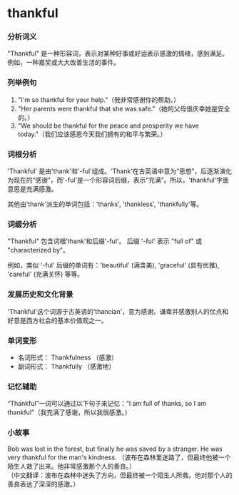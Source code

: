 # thankful

### 分析词义

  

"Thankful" 是一种形容词，表示对某种好事或好运表示感激的情绪，感到满足。例如，一种嘉奖或大大改善生活的事件。

  

### 列举例句

  

1.  "I'm so thankful for your help."（我非常感谢你的帮助。）
2.  "Her parents were thankful that she was safe."（她的父母很庆幸她是安全的。）
3.  "We should be thankful for the peace and prosperity we have today."（我们应该感恩今天我们拥有的和平与繁荣。）

  

### 词根分析

  

'Thankful' 是由'thank'和'-ful'组成。'Thank'在古英语中意为“思想”，后逐渐演化为现在的“感谢”，而'-ful'是一个形容词后缀，表示“充满”。所以，'thankful'字面意思是充满感激。

  

其他由'thank'派生的单词包括：'thanks', 'thankless', 'thankfully'等。

  

### 词缀分析

  

"Thankful" 包含词根'thank'和后缀'-ful'。 后缀 '-ful' 表示 "full of" 或 "characterized by"。

  

例如，类似 '-ful' 后缀的单词有：'beautiful' (满含美), 'graceful' (具有优雅), 'careful' (充满关怀) 等等。

  

### 发展历史和文化背景

  

'Thankful'这个词源于古英语的'thancian'，意为感谢。谦卑并感激别人的优点和好意是西方社会的基本价值观之一。

  

### 单词变形

  

*   名词形式： Thankfulness （感激）
*   副词形式： Thankfully （感激地）

  

### 记忆辅助

  

“Thankful”一词可以通过以下句子来记忆：“I am full of thanks, so I am thankful”（我充满了感谢，所以我很感激。）

  

### 小故事

  

Bob was lost in the forest, but finally he was saved by a stranger. He was very thankful for the man's kindness. （波布在森林里迷路了，但最终他被一个陌生人救了出来。他非常感激那个人的善良。）  
（中文翻译：波布在森林中迷失了方向，但最终被一个陌生人所救。他对那个人的善良表达了深深的感激。）
